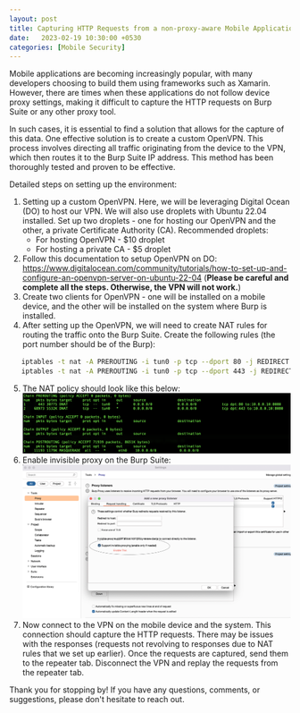```yaml
---
layout: post
title: Capturing HTTP Requests from a non-proxy-aware Mobile Application
date:   2023-02-19 10:30:00 +0530
categories: [Mobile Security]
---
```



Mobile applications are becoming increasingly popular, with many developers choosing to build them using frameworks such as Xamarin. However, there are times when these applications do not follow device proxy settings, making it difficult to capture the HTTP requests on Burp Suite or any other proxy tool.

In such cases, it is essential to find a solution that allows for the capture of this data. One effective solution is to create a custom OpenVPN. This process involves directing all traffic originating from the device to the VPN, which then routes it to the Burp Suite IP address. This method has been thoroughly tested and proven to be effective.

Detailed steps on setting up the environment:

1. Setting up a custom OpenVPN. Here, we will be leveraging Digital Ocean (DO) to host our VPN. We will also use droplets with Ubuntu 22.04 installed. Set up two droplets - one for hosting our OpenVPN and the other, a private Certificate Authority (CA). Recommended droplets:
	- For hosting OpenVPN - $10 droplet
	- For hosting a private CA - $5 droplet
2. Follow this documentation to setup OpenVPN on DO: https://www.digitalocean.com/community/tutorials/how-to-set-up-and-configure-an-openvpn-server-on-ubuntu-22-04 (**Please be careful and complete all the steps. Otherwise, the VPN will not work.**)
3. Create two clients for OpenVPN - one will be installed on a mobile device, and the other will be installed on the system where Burp is installed.
4. After setting up the OpenVPN, we will need to create NAT rules for routing the traffic onto the Burp Suite. Create the following rules (the port number should be of the Burp):
```sh
   iptables -t nat -A PREROUTING -i tun0 -p tcp --dport 80 -j REDIRECT --to-port 8080 
   iptables -t nat -A PREROUTING -i tun0 -p tcp --dport 443 -j REDIRECT --to-port 8080
```
5. The NAT policy should look like this below:
	![image](/assets/images/nat.png)
6. Enable invisible proxy on the Burp Suite:
	![image](/assets/images/burp.png)
7. Now connect to the VPN on the mobile device and the system. This connection should capture the HTTP requests. There may be issues with the responses (requests not revolving to responses due to NAT rules that we set up earlier). Once the requests are captured, send them to the repeater tab. Disconnect the VPN and replay the requests from the repeater tab.

Thank you for stopping by! If you have any questions, comments, or suggestions, please don't hesitate to reach out. 

